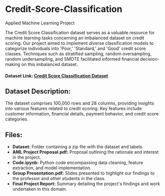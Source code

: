 # Credit-Score-Classification
Applied Machine Learning Project

The Credit Score Classification dataset serves as a valuable resource for machine learning tasks concerning an imbalanced dataset on credit scoring. Our project aimed to implement diverse classification models to categorize individuals into 'Poor,' 'Standard,' and 'Good' credit score classes. Techniques such as stratified sampling, random oversampling, random undersampling, and SMOTE facilitated informed financial decision-making on this imbalanced dataset.

#### Dataset Link: [Credit Score Classification Dataset](https://www.kaggle.com/datasets/parisrohan/credit-score-classification/data)

## Dataset Description:
The dataset comprises 100,000 rows and 28 columns, providing insights into various features related to credit scoring. Key features include customer information, financial details, payment behavior, and credit score categories.

## Files:
- **Dataset:** Folder containing a zip file with the dataset and labels.
- **AML Project Proposal.pdf:** Proposal outlining the rationale and interest in the project.
- **Code.ipynb:** Python code encompassing data cleaning, feature extraction, and model implementation.
- **Group Presentation.pdf:** Slides presented to highlight our findings to the professor and other students in the class.
- **Final Project Report:** Summary detailing the project's findings and work undertaken in this domain.
